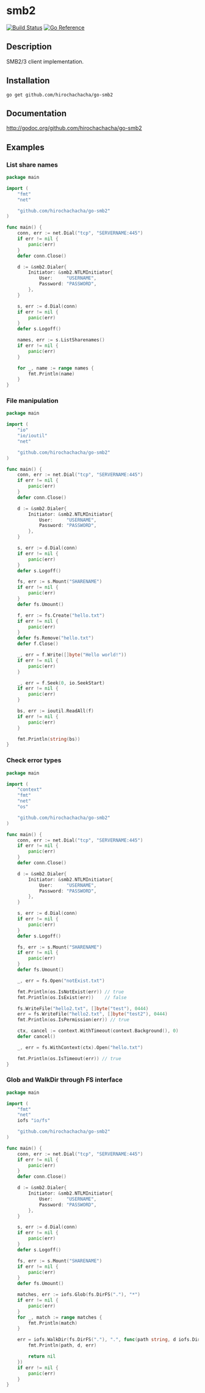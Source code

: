 smb2
====

[![Build Status](https://github.com/hirochachacha/go-smb2/actions/workflows/go.yml/badge.svg)](https://github.com/hirochachacha/go-smb2/actions/workflows/go.yml)
[![Go Reference](https://pkg.go.dev/badge/github.com/hirochachacha/go-smb2.svg)](https://pkg.go.dev/github.com/hirochachacha/go-smb2)

Description
-----------

SMB2/3 client implementation.

Installation
------------

`go get github.com/hirochachacha/go-smb2`

Documentation
-------------

http://godoc.org/github.com/hirochachacha/go-smb2

Examples
--------

### List share names ###

```go
package main

import (
	"fmt"
	"net"

	"github.com/hirochachacha/go-smb2"
)

func main() {
	conn, err := net.Dial("tcp", "SERVERNAME:445")
	if err != nil {
		panic(err)
	}
	defer conn.Close()

	d := &smb2.Dialer{
		Initiator: &smb2.NTLMInitiator{
			User:     "USERNAME",
			Password: "PASSWORD",
		},
	}

	s, err := d.Dial(conn)
	if err != nil {
		panic(err)
	}
	defer s.Logoff()

	names, err := s.ListSharenames()
	if err != nil {
		panic(err)
	}

	for _, name := range names {
		fmt.Println(name)
	}
}
```

### File manipulation ###

```go
package main

import (
	"io"
	"io/ioutil"
	"net"

	"github.com/hirochachacha/go-smb2"
)

func main() {
	conn, err := net.Dial("tcp", "SERVERNAME:445")
	if err != nil {
		panic(err)
	}
	defer conn.Close()

	d := &smb2.Dialer{
		Initiator: &smb2.NTLMInitiator{
			User:     "USERNAME",
			Password: "PASSWORD",
		},
	}

	s, err := d.Dial(conn)
	if err != nil {
		panic(err)
	}
	defer s.Logoff()

	fs, err := s.Mount("SHARENAME")
	if err != nil {
		panic(err)
	}
	defer fs.Umount()

	f, err := fs.Create("hello.txt")
	if err != nil {
		panic(err)
	}
	defer fs.Remove("hello.txt")
	defer f.Close()

	_, err = f.Write([]byte("Hello world!"))
	if err != nil {
		panic(err)
	}

	_, err = f.Seek(0, io.SeekStart)
	if err != nil {
		panic(err)
	}

	bs, err := ioutil.ReadAll(f)
	if err != nil {
		panic(err)
	}

	fmt.Println(string(bs))
}
```

### Check error types ###

```go
package main

import (
	"context"
	"fmt"
	"net"
	"os"

	"github.com/hirochachacha/go-smb2"
)

func main() {
	conn, err := net.Dial("tcp", "SERVERNAME:445")
	if err != nil {
		panic(err)
	}
	defer conn.Close()

	d := &smb2.Dialer{
		Initiator: &smb2.NTLMInitiator{
			User:     "USERNAME",
			Password: "PASSWORD",
		},
	}

	s, err := d.Dial(conn)
	if err != nil {
		panic(err)
	}
	defer s.Logoff()

	fs, err := s.Mount("SHARENAME")
	if err != nil {
		panic(err)
	}
	defer fs.Umount()

	_, err = fs.Open("notExist.txt")

	fmt.Println(os.IsNotExist(err)) // true
	fmt.Println(os.IsExist(err))    // false

	fs.WriteFile("hello2.txt", []byte("test"), 0444)
	err = fs.WriteFile("hello2.txt", []byte("test2"), 0444)
	fmt.Println(os.IsPermission(err)) // true

	ctx, cancel := context.WithTimeout(context.Background(), 0)
	defer cancel()

	_, err = fs.WithContext(ctx).Open("hello.txt")

	fmt.Println(os.IsTimeout(err)) // true
}
```

### Glob and WalkDir through FS interface ###

```go
package main

import (
	"fmt"
	"net"
	iofs "io/fs"

	"github.com/hirochachacha/go-smb2"
)

func main() {
	conn, err := net.Dial("tcp", "SERVERNAME:445")
	if err != nil {
		panic(err)
	}
	defer conn.Close()

	d := &smb2.Dialer{
		Initiator: &smb2.NTLMInitiator{
			User:     "USERNAME",
			Password: "PASSWORD",
		},
	}

	s, err := d.Dial(conn)
	if err != nil {
		panic(err)
	}
	defer s.Logoff()

	fs, err := s.Mount("SHARENAME")
	if err != nil {
		panic(err)
	}
	defer fs.Umount()

	matches, err := iofs.Glob(fs.DirFS("."), "*")
	if err != nil {
		panic(err)
	}
	for _, match := range matches {
		fmt.Println(match)
	}

	err = iofs.WalkDir(fs.DirFS("."), ".", func(path string, d iofs.DirEntry, err error) error {
		fmt.Println(path, d, err)

		return nil
	})
	if err != nil {
		panic(err)
	}
}
```
